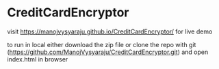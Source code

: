 # CreditCardEncryptor
visit https://manojvysyaraju.github.io/CreditCardEncryptor/ for live demo

to run in local
either download the zip file or clone the repo with git (https://github.com/ManojVysyaraju/CreditCardEncryptor.git)
and
open index.html in browser
